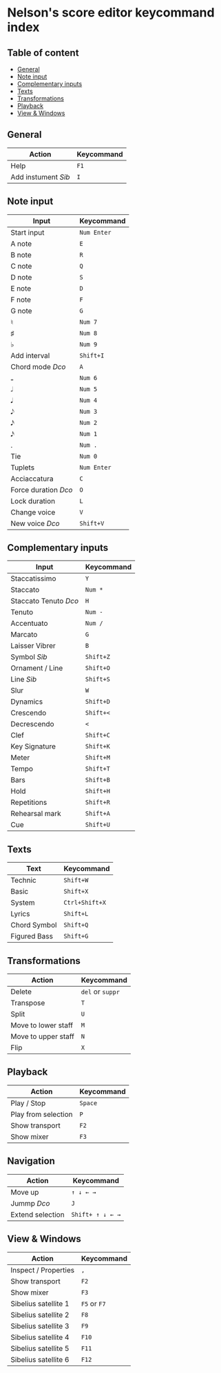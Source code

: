 # Nelson's score editor keycommand index

## Table of content
 - [General](#general)
 - [Note input](#note-input)
 - [Complementary inputs](#complementary-inputs)
 - [Texts](#texts)
 - [Transformations](#transformations)
 - [Playback](#playback)
 - [View & Windows](#view--windows)

## General
| Action                                 | Keycommand              |
| -------------------------------------- | ----------------------- |
| Help                                   | `F1`                    |
| Add instument *Sib*                    | `I`                     |

## Note input
| Input                                  | Keycommand              |
| -------------------------------------- | ----------------------- |
| Start input                            | `Num Enter`             |
| A note                                 | `E`                     |
| B note                                 | `R`                     |
| C note                                 | `Q`                     |
| D note                                 | `S`                     |
| E note                                 | `D`                     |
| F note                                 | `F`                     |
| G note                                 | `G`                     |
| ♮                                      | `Num 7`                 |
| ♯                                      | `Num 8`                 |
| ♭                                      | `Num 9`                 |
| Add interval                           | `Shift+I`               |
| Chord mode *Dco*                       | `A`                     |
| 𝅝                                      | `Num 6`                 |
| 𝅗𝅥                                      | `Num 5`                 |
| 𝅘𝅥                                      | `Num 4`                 |
| 𝅘𝅥𝅮                                      | `Num 3`                 |
| 𝅘𝅥𝅯                                      | `Num 2`                 |
| 𝅘𝅥𝅯                                      | `Num 1`                 |
| .                                      | `Num .`                 |
| Tie                                    | `Num 0`                 |
| Tuplets                                | `Num Enter`             |
| Acciaccatura                           | `C`                     |
| Force duration *Dco*                   | `O`                     |
| Lock duration                          | `L`                     |
| Change voice                           | `V`                     |
| New voice *Dco*                        | `Shift+V`               |

## Complementary inputs
| Input                                  | Keycommand              |
| -------------------------------------- | ----------------------- |
| Staccatissimo                          | `Y`                     |
| Staccato                               | `Num *`                 |
| Staccato Tenuto *Dco*                  | `H`                     |
| Tenuto                                 | `Num -`                 |
| Accentuato                             | `Num /`                 |
| Marcato                                | `G`                     |
| Laisser Vibrer                         | `B`                     |
| Symbol *Sib*                           | `Shift+Z`               |
| Ornament / Line                        | `Shift+O`               |
| Line *Sib*                             | `Shift+S`               |
| Slur                                   | `W`                     |
| Dynamics                               | `Shift+D`               |
| Crescendo                              | `Shift+<`               |
| Decrescendo                            | `<`                     |
| Clef                                   | `Shift+C`               |
| Key Signature                          | `Shift+K`               |
| Meter                                  | `Shift+M`               |
| Tempo                                  | `Shift+T`               |
| Bars                                   | `Shift+B`               |
| Hold                                   | `Shift+H`               |
| Repetitions                            | `Shift+R`               |
| Rehearsal mark                         | `Shift+A`               |
| Cue                                    | `Shift+U`               |

## Texts
| Text                                   | Keycommand              |
| -------------------------------------- | ----------------------- |
| Technic                                | `Shift+W`               |
| Basic                                  | `Shift+X`               |
| System                                 | `Ctrl+Shift+X`          |
| Lyrics                                 | `Shift+L`               |
| Chord Symbol                           | `Shift+Q`               |
| Figured Bass                           | `Shift+G`               |


## Transformations
| Action                                 | Keycommand              |
| -------------------------------------- | ----------------------- |
| Delete                                 | `del` or `suppr`        |
| Transpose                              | `T`                     |
| Split                                  | `U`                     |
| Move to lower staff                    | `M`                     |
| Move to upper staff                    | `N`                     |
| Flip                                   | `X`                     |

## Playback
| Action                                 | Keycommand              |
| -------------------------------------- | ----------------------- |
| Play / Stop                            | `Space`                 |
| Play from selection                    | `P`                     |
| Show transport                         | `F2`                    |
| Show mixer                             | `F3`                    |

## Navigation
| Action                                 | Keycommand              |
| -------------------------------------- | ----------------------- |
| Move up                                | `↑ ↓ ← →`               |
| Jummp *Dco*                            | `J`                     |
| Extend selection                       | `Shift+ ↑ ↓ ← →`        |

## View & Windows
| Action                                 | Keycommand              |
| -------------------------------------- | ----------------------- |
| Inspect / Properties                   | `,`                     |
| Show transport                         | `F2`                    |
| Show mixer                             | `F3`                    |
| Sibelius satellite 1                   | `F5` or `F7`            |
| Sibelius satellite 2                   | `F8`                    |
| Sibelius satellite 3                   | `F9`                    |
| Sibelius satellite 4                   | `F10`                   |
| Sibelius satellite 5                   | `F11`                   |
| Sibelius satellite 6                   | `F12`                   |